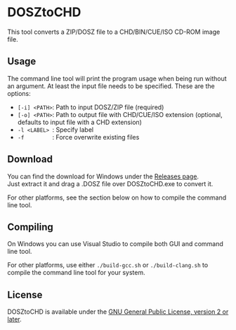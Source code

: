 # DOSZtoCHD
This tool converts a ZIP/DOSZ file to a CHD/BIN/CUE/ISO CD-ROM image file.

## Usage
The command line tool will print the program usage when being run without an argument. At least the input file needs to be specified. These are the options:

- `[-i] <PATH>`: Path to input DOSZ/ZIP file (required)
- `[-o] <PATH>`: Path to output file with CHD/CUE/ISO extension (optional, defaults to input file with a CHD extension)
- `-l <LABEL> `: Specify label
- `-f         `: Force overwrite existing files

## Download
You can find the download for Windows under the [Releases page](../../releases/latest).  
Just extract it and drag a .DOSZ file over DOSZtoCHD.exe to convert it.

For other platforms, see the section below on how to compile the command line tool.

## Compiling
On Windows you can use Visual Studio to compile both GUI and command line tool.

For other platforms, use either `./build-gcc.sh` or `./build-clang.sh` to compile the command line tool for your system.

## License
DOSZtoCHD is available under the [GNU General Public License, version 2 or later](https://www.gnu.org/licenses/old-licenses/gpl-2.0.en.html).
